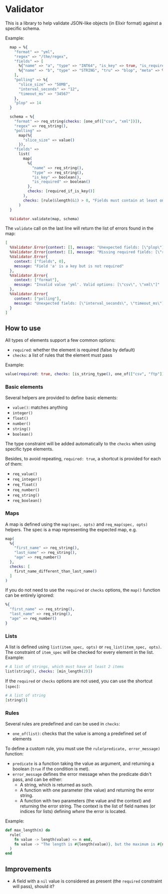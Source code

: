 # Validator

This is a library to help validate JSON-like objects (in Elixir format) against
a specific schema.

Example:

```elixir
  map = %{
    "format" => "yml",
    "regex" => "/the/regex",
    "fields" => [
      %{"name" => "a", "type" => "INT64", "is_key" => true, "is_required" => false},
      %{"name" => "b", "type" => "STRING", "tru" => "blop", "meta" => %{}}
    ],
    "polling" => %{
      "slice_size" => "50MB",
      "interval_seconds" => "12",
      "timeout_ms" => "34567"
    },
    "plop" => 14
  }

  schema = %{
    "format" => req_string(checks: [one_of(["csv", "xml"])]),
    "regex" => req_string(),
    "polling" =>
      map(%{
        "slice_size" => value()
      }),
    "fields" =>
      list(
        map(
          %{
            "name" => req_string(),
            "type" => req_string(),
            "is_key" => boolean(),
            "is_required" => boolean()
          },
          checks: [required_if_is_key()]
        ),
        checks: [rule(&length(&1) > 0, "Fields must contain at least one item")]
      )
  }

  Validator.validate(map, schema)
```

The `validate` call on the last line will return the list of errors found in the map:

```elixir
[
  %Validator.Error{context: [], message: "Unexpected fields: [\"plop\"]"},
  %Validator.Error{context: [], message: "Missing required fields: [\"regex\"]"},
  %Validator.Error{
    context: ["fields", 0],
    message: "Field 'a' is a key but is not required"
  },
  %Validator.Error{
    context: ["format"],
    message: "Invalid value 'yml'. Valid options: [\"csv\", \"xml\"]"
  },
  %Validator.Error{
    context: ["polling"],
    message: "Unexpected fields: [\"interval_seconds\", \"timeout_ms\"]"
  }
]
```

## How to use

All types of elements support a few common options:
* `required`: whether the element is required (false by default)
* `checks`: a list of rules that the element must pass

Example:

```elixir
value(required: true, checks: [is_string_type(), one_of(["csv", "ftp"])])
```

### Basic elements

Several helpers are provided to define basic elements:

* `value()`: matches anything
* `integer()`
* `float()`
* `number()`
* `string()`
* `boolean()`

The type constraint will be added automatically to the `checks` when using
specific type elements.

Besides, to avoid repeating, `required: true`, a shortcut is provided
for each of them:

* `req_value()`
* `req_integer()`
* `req_float()`
* `req_number()`
* `req_string()`
* `req_boolean()`

### Maps

A map is defined using the `map(spec, opts)` and `req_map(spec, opts)`
helpers. The spec is a map representing the expected map, e.g.

```elixir
map(
  %{
    "first_name" => req_string(),
    "last_name" => req_string(),
    "age" => req_number()
  },
  checks: [
    first_name_different_than_last_name()
  ]
)
```

If you do not need to use the `required` or `checks` options, the `map()`
function can be entirely ignored:

```elixir
%{
  "first_name" => req_string(),
  "last_name" => req_string(),
  "age" => req_number()
}
```

### Lists

A list is defined using `list(item_spec, opts)` or `req_list(item_spec, opts)`.
The constraint of `item_spec` will be checked for every element in the list.
Example:

```elixir
# A list of strings, which must have at least 2 items
list(string(), checks: [min_length(2)])
```

If the `required` or `checks` options are not used, you can use the shortcut
`[spec]`:

```elixir
# A list of string
[string()]
```

### Rules

Several rules are predefined and can be used in `checks`:
* `one_of(list)`: checks that the value is among a predefined set of elements

To define a custom rule, you must use the `rule(predicate, error_message)` function:
* `predicate` is a function taking the value as argument, and returning a
  boolean (`true` if the condition is met).
* `error_message` defines the error message when the predicate didn't pass, and
  can be either:
  * A string, which is returned as such.
  * A function with one parameter (the value) and returning the error string.
  * A function with two parameters (the value and the context) and returning
    the error string. The context is the list of field names (or indices for
    lists) defining *where* the error is located.

Example:

```elixir
def max_length(n) do
  rule(
    fn value -> length(value) <= n end,
    fn value -> "The length is #{length(value)}, but the maximum is #{n}" end
  )
end
```

## Improvements

* A field with a `nil` value is considered as present (the `required` constraint
  will pass), should it?
